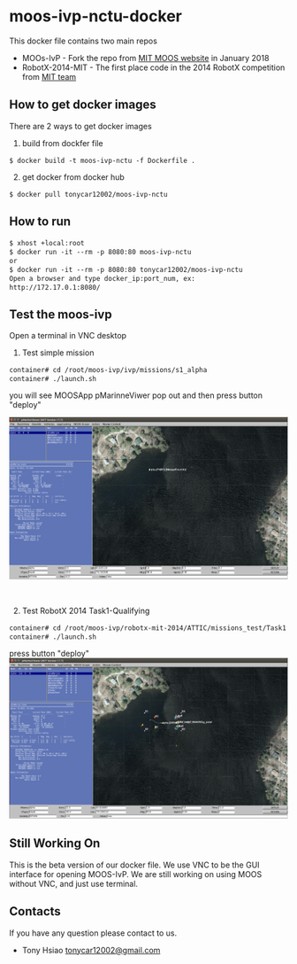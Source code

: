 # moos-ivp-nctu-docker
This docker file contains two main repos
* MOOs-IvP - Fork the repo from [MIT MOOS website](http://oceanai.mit.edu/moos-ivp/pmwiki/pmwiki.php?n=Main.HomePage) in January 2018
* RobotX-2014-MIT - The first place code in the 2014 RobotX competition from [MIT team](http://oceanai.mit.edu/robotx/pmwiki/pmwiki.php?n=Main.HomePage)

## How to get docker images
There are 2 ways to get docker images

1. build from dockfer file
```
$ docker build -t moos-ivp-nctu -f Dockerfile .
```
2. get docker from docker hub
```
$ docker pull tonycar12002/moos-ivp-nctu
```

## How to run
```
$ xhost +local:root
$ docker run -it --rm -p 8080:80 moos-ivp-nctu
or 
$ docker run -it --rm -p 8080:80 tonycar12002/moos-ivp-nctu
Open a browser and type docker_ip:port_num, ex: http://172.17.0.1:8080/
```

## Test the moos-ivp 
Open a terminal in VNC desktop</br>
1. Test simple mission
```
container# cd /root/moos-ivp/ivp/missions/s1_alpha
container# ./launch.sh
```
you will see MOOSApp pMarinneViwer pop out and then press button "deploy"


![pMarineviewer](https://github.com/tonycar12002/moos-ivp-nctu-docker/blob/master/pMarineviewer.png)

</br>

2. Test RobotX 2014 Task1-Qualifying
```
container# cd /root/moos-ivp/robotx-mit-2014/ATTIC/missions_test/Task1
container# ./launch.sh
```
press button "deploy" </br>
![RobotX2014Task1](https://github.com/tonycar12002/moos-ivp-nctu-docker/blob/master/Task1.png)


## Still Working On
This is the beta version of our docker file. We use VNC to be the GUI interface for opening MOOS-IvP. We are still working on using MOOS without VNC, and just use terminal.

## Contacts
If you have any question please contact to us.
* Tony Hsiao <tonycar12002@gmail.com>
